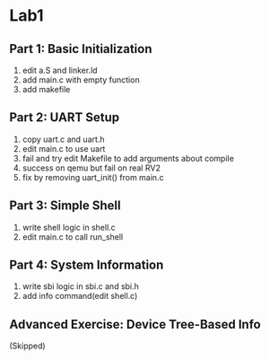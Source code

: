 # Lab1

## Part 1: Basic Initialization

1. edit a.S and linker.ld
2. add main.c with empty function
3. add makefile

## Part 2: UART Setup

1. copy uart.c and uart.h
2. edit main.c to use uart
3. fail and try edit Makefile to add arguments about compile
4. success on qemu but fail on real RV2
5. fix by removing uart_init() from main.c

## Part 3: Simple Shell

1. write shell logic in shell.c
2. edit main.c to call run_shell

## Part 4: System Information

1. write sbi logic in sbi.c and sbi.h
2. add info command(edit shell.c)

## Advanced Exercise: Device Tree-Based Info

(Skipped)
